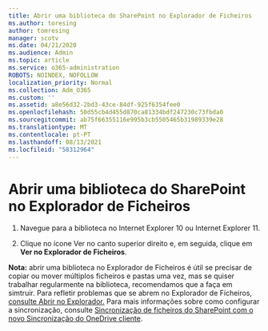 ```yaml
---
title: Abrir uma biblioteca do SharePoint no Explorador de Ficheiros
ms.author: toresing
author: tomresing
manager: scotv
ms.date: 04/21/2020
ms.audience: Admin
ms.topic: article
ms.service: o365-administration
ROBOTS: NOINDEX, NOFOLLOW
localization_priority: Normal
ms.collection: Adm_O365
ms.custom: ''
ms.assetid: a8e56d32-2bd3-43ce-84df-925f6354fee0
ms.openlocfilehash: 50d55cb4d455d870ca81334bdf247230c73fbda0
ms.sourcegitcommit: ab75f66355116e995b3cb5505465b31989339e28
ms.translationtype: MT
ms.contentlocale: pt-PT
ms.lasthandoff: 08/13/2021
ms.locfileid: "58312964"
---
```

# <a name="open-a-sharepoint-library-in-file-explorer"></a>Abrir uma biblioteca do SharePoint no Explorador de Ficheiros

1. Navegue para a biblioteca no Internet Explorer 10 ou Internet Explorer 11. 
    
2. Clique no ícone Ver no canto superior direito e, em seguida, clique em **Ver no Explorador de Ficheiros**.
    
**Nota:** abrir uma biblioteca no Explorador de Ficheiros é útil se precisar de copiar ou mover múltiplos ficheiros e pastas uma vez, mas se quiser trabalhar regularmente na biblioteca, recomendamos que a faça em simtruir. Para refletir problemas que se abrem no Explorador de Ficheiros, [consulte Abrir no Explorador.](https://go.microsoft.com/fwlink/?linkid=871665) Para mais informações sobre como configurar a sincronização, consulte [Sincronização de ficheiros do SharePoint com o novo Sincronização do OneDrive cliente](https://go.microsoft.com/fwlink/?linkid=871666). 
  

